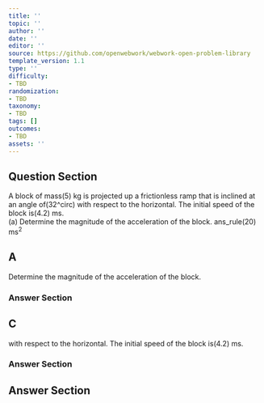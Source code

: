 ```yaml
---
title: ''
topic: ''
author: ''
date: ''
editor: ''
source: https://github.com/openwebwork/webwork-open-problem-library
template_version: 1.1
type: ''
difficulty:
- TBD
randomization:
- TBD
taxonomy:
- TBD
tags: []
outcomes:
- TBD
assets: ''
---
```


## Question Section 

 
A block of mass(5) kg is projected up a frictionless ramp that is inclined at an angle of(32^circ) with respect to the horizontal. The initial speed of the block is(4.2) ms.  
(a) Determine the magnitude of the acceleration of the block. 
 ans_rule(20) ms<sup>2<sup>

## A
Determine the magnitude of the acceleration of the block. 
### Answer Section
## C
with respect to the horizontal. The initial speed of the block is(4.2) ms.  
### Answer Section


## Answer Section

